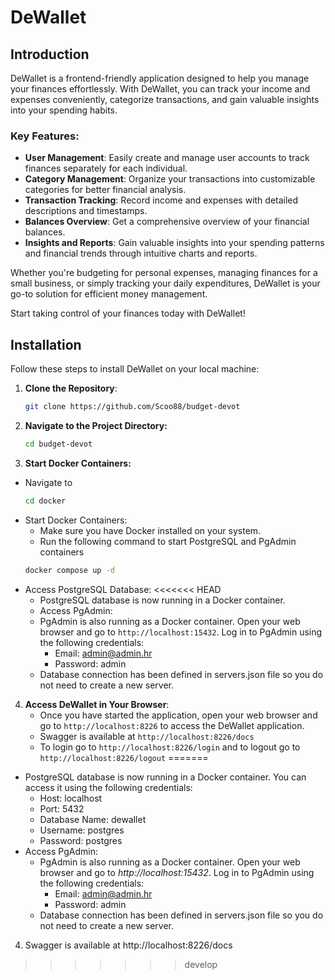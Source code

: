 # DeWallet


## Introduction

DeWallet is a frontend-friendly application designed to help you manage your finances effortlessly. With DeWallet, you can track your income and expenses conveniently, categorize transactions, and gain valuable insights into your spending habits.

### Key Features:
- **User Management**: Easily create and manage user accounts to track finances separately for each individual.
- **Category Management**: Organize your transactions into customizable categories for better financial analysis.
- **Transaction Tracking**: Record income and expenses with detailed descriptions and timestamps.
- **Balances Overview**: Get a comprehensive overview of your financial balances.
- **Insights and Reports**: Gain valuable insights into your spending patterns and financial trends through intuitive charts and reports.

Whether you're budgeting for personal expenses, managing finances for a small business, or simply tracking your daily expenditures, DeWallet is your go-to solution for efficient money management.

Start taking control of your finances today with DeWallet!

## Installation

Follow these steps to install DeWallet on your local machine:

1. **Clone the Repository**: 
   ```bash
   git clone https://github.com/Scoo88/budget-devot
   ```
2. **Navigate to the Project Directory:**
    ```bash
    cd budget-devot
    ```
3. **Start Docker Containers:**
- Navigate to
  ```bash
  cd docker
  ```
- Start Docker Containers:
    - Make sure you have Docker installed on your system.
    - Run the following command to start PostgreSQL and PgAdmin containers
  ```bash
  docker compose up -d
  ```
- Access PostgreSQL Database:
<<<<<<< HEAD
   - PostgreSQL database is now running in a Docker container.
   - Access PgAdmin:
    - PgAdmin is also running as a Docker container. Open your web browser and go to `http://localhost:15432`. Log in to PgAdmin using the following credentials:
      - Email: admin@admin.hr
      - Password: admin
    - Database connection has been defined in servers.json file so you do not need to create a new server.
4. **Access DeWallet in Your Browser**:
   - Once you have started the application, open your web browser and go to `http://localhost:8226` to access the DeWallet application.
   - Swagger is available at `http://localhost:8226/docs`
   - To login go to `http://localhost:8226/login` and to logout go to `http://localhost:8226/logout`
=======
  - PostgreSQL database is now running in a Docker container. You can access it using the following credentials:
      - Host: localhost
      - Port: 5432
      - Database Name: dewallet
      - Username: postgres
      - Password: postgres
- Access PgAdmin:
    - PgAdmin is also running as a Docker container. Open your web browser and go to *http://localhost:15432*. Log in to PgAdmin using the following credentials:
      - Email: admin@admin.hr
      - Password: admin
    - Database connection has been defined in servers.json file so you do not need to create a new server.
4. Swagger is available at http://localhost:8226/docs
>>>>>>> develop
